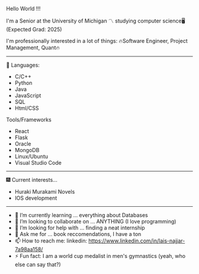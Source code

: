 Hello World !!! 

I'm a Senior at the University of Michigan 〽️ studying computer science🖥️ (Expected Grad: 2025)

I'm professionally interested in a lot of things:
🔥Software Engineer, Project Management, Quant🔥

-------------------------------------------------------------------------------------------------------------------------------------------
🥅 Languages:
- C/C++
- Python
- Java
- JavaScript
- SQL
- Html/CSS

Tools/Frameworks
- React
- Flask
- Oracle
- MongoDB
- Linux/Ubuntu
- Visual Studio Code
-------------------------------------------------------------------------------------------------------------------------------------------
🎆 Current interests...
- Huraki Murakami Novels 
- IOS development
-------------------------------------------------------------------------------------------------------------------------------------------
- 🌱 I’m currently learning ... everything about Databases
- 👯 I’m looking to collaborate on ... ANYTHING (I love programming)
- 🤔 I’m looking for help with ... finding a neat internship
- 💬 Ask me for ... book reccomendations, I have a ton
- 📫 How to reach me: linkedin: https://www.linkedin.com/in/lais-najjar-7a98aa158/ 
- ⚡ Fun fact: I am a world cup medalist in men's gymnastics (yeah, who else can say that?)

